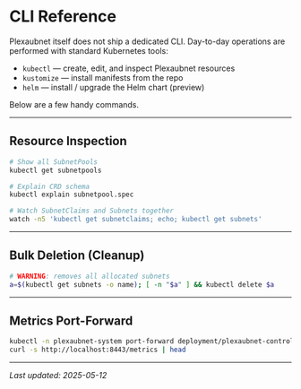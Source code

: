 # CLI Reference

Plexaubnet itself does not ship a dedicated CLI. Day-to-day operations are performed with standard Kubernetes tools:

* `kubectl` — create, edit, and inspect Plexaubnet resources
* `kustomize` — install manifests from the repo
* `helm` — install / upgrade the Helm chart (preview)

Below are a few handy commands.

---

## Resource Inspection

```bash
# Show all SubnetPools
kubectl get subnetpools

# Explain CRD schema
kubectl explain subnetpool.spec

# Watch SubnetClaims and Subnets together
watch -n5 'kubectl get subnetclaims; echo; kubectl get subnets'
```

---

## Bulk Deletion (Cleanup)

```bash
# WARNING: removes all allocated subnets
a=$(kubectl get subnets -o name); [ -n "$a" ] && kubectl delete $a
```

---

## Metrics Port-Forward

```bash
kubectl -n plexaubnet-system port-forward deployment/plexaubnet-controller-manager 8443:8443
curl -s http://localhost:8443/metrics | head
```

---

_Last updated: 2025-05-12_ 